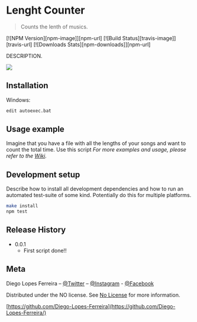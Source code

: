 # Lenght Counter
> Counts the lenth of musics.

[![NPM Version][npm-image]][npm-url]
[![Build Status][travis-image]][travis-url]
[![Downloads Stats][npm-downloads]][npm-url]

DESCRIPTION.

![](header.png)

## Installation
Windows:

```sh
edit autoexec.bat
```

## Usage example
Imagine that you have a file with all the lengths of your songs and want to count the total time.
Use this script
_For more examples and usage, please refer to the [Wiki](https://github.com/Diego-Lopes-Ferreira/Time-counter)._

## Development setup

Describe how to install all development dependencies and how to run an automated test-suite of some kind. Potentially do this for multiple platforms.

```sh
make install
npm test
```

## Release History
* 0.0.1
    * First script done!!

## Meta

Diego Lopes Ferreira – [@Twitter](https://isitchristmas.com/) – [@Instagram](https://isitchristmas.com/) - [@Facebook](https://www.facebook.com/diego.lf.75)

Distributed under the NO license. See [No License]() for more information.

[https://github.com/Diego-Lopes-Ferreira](https://github.com/Diego-Lopes-Ferreira/)


